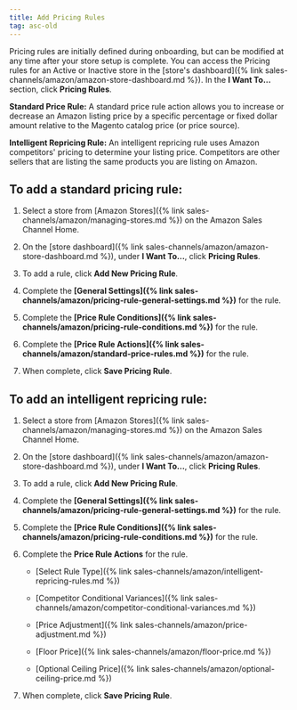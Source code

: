 ```yaml
---
title: Add Pricing Rules
tag: asc-old
---
```


Pricing rules are initially defined during onboarding, but can be modified at any time after your store setup is complete. You can access the Pricing rules for an Active or Inactive store in the [store's dashboard]({% link sales-channels/amazon/amazon-store-dashboard.md %}). In the **I Want To...** section, click **Pricing Rules**.

**Standard Price Rule:**
A standard price rule action allows you to increase or decrease an Amazon listing price by a specific percentage or fixed dollar amount relative to the Magento catalog price (or price source).

**Intelligent Repricing Rule:**
An intelligent repricing rule uses Amazon competitors' pricing to determine your listing price. Competitors are other sellers that are listing the same products you are listing on Amazon.

## To add a standard pricing rule:

1. Select a store from [Amazon Stores]({% link sales-channels/amazon/managing-stores.md %}) on the Amazon Sales Channel Home.

1. On the [store dashboard]({% link sales-channels/amazon/amazon-store-dashboard.md %}), under **I Want To...**, click **Pricing Rules**.

1. To add a rule, click **Add New Pricing Rule**.

1. Complete the **[General Settings]({% link sales-channels/amazon/pricing-rule-general-settings.md %})** for the rule.

1. Complete the **[Price Rule Conditions]({% link sales-channels/amazon/pricing-rule-conditions.md %})** for the rule.

1. Complete the **[Price Rule Actions]({% link sales-channels/amazon/standard-price-rules.md %})** for the rule.

1. When complete, click **Save Pricing Rule**.

## To add an intelligent repricing rule:

1. Select a store from [Amazon Stores]({% link sales-channels/amazon/managing-stores.md %}) on the Amazon Sales Channel Home.

1. On the [store dashboard]({% link sales-channels/amazon/amazon-store-dashboard.md %}), under **I Want To...**, click **Pricing Rules**.

1. To add a rule, click **Add New Pricing Rule**.

1. Complete the **[General Settings]({% link sales-channels/amazon/pricing-rule-general-settings.md %})** for the rule.

1. Complete the **[Price Rule Conditions]({% link sales-channels/amazon/pricing-rule-conditions.md %})** for the rule.

1. Complete the **Price Rule Actions** for the rule.

    - [Select Rule Type]({% link sales-channels/amazon/intelligent-repricing-rules.md %})

    - [Competitor Conditional Variances]({% link sales-channels/amazon/competitor-conditional-variances.md %})

    - [Price Adjustment]({% link sales-channels/amazon/price-adjustment.md %})

    - [Floor Price]({% link sales-channels/amazon/floor-price.md %})

    - [Optional Ceiling Price]({% link sales-channels/amazon/optional-ceiling-price.md %})

1. When complete, click **Save Pricing Rule**.

